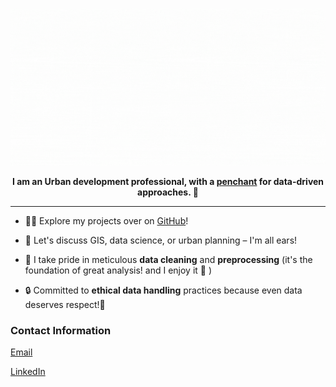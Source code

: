 <!-- Profile Picture -->
<p align="center">
  <img src="https://github.com/DianaMathai/DianaMathai/raw/main/DianaMathai.gif" alt="Welcome GIF">
</p>

<!-- Summary/Bio -->
<p align="center">
  <b> I am an Urban development professional, with a <a href="https://www.oxfordlearnersdictionaries.com/definition/english/penchant">penchant</a> for data-driven approaches.
🌟</b><br>
</p>

---

<p align="left">
  

  * 👨‍💻 Explore my projects over on <a href="https://github.com/DianaMathai">GitHub</a>!<br>


  * 💬 Let's discuss GIS, data science, or urban planning – I'm all ears!<br>
  
 
  * 🧹 I take pride in meticulous **data cleaning** and **preprocessing** (it's the foundation of great analysis! and I enjoy it 🌟 )<br>
  

  * 🔒 Committed to **ethical data handling** practices because even data deserves respect!🫡


</p>

### Contact Information 
<a href="mailto:diana.mathai1020@gmail.com">Email</a><br>
  <!-- LinkedIn -->
<a href="https://www.linkedin.com/in/dianamathai">LinkedIn</a><br>





